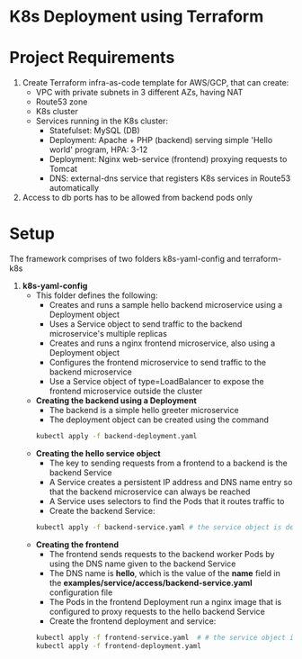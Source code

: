 # K8s Deployment using Terraform
# Project Requirements
1. Create Terraform infra-as-code template for AWS/GCP, that can create:
    * VPC with private subnets in 3 different AZs, having NAT
    * Route53 zone
    * K8s cluster
    * Services running in the K8s cluster:
        * Statefulset: MySQL (DB)
        * Deployment: Apache + PHP (backend) serving simple 'Hello world' program, HPA: 3-12
        * Deployment: Nginx web-service (frontend) proxying requests to Tomcat
        * DNS: external-dns service that registers K8s services in Route53 automatically
2. Access to db ports has to be allowed from backend pods only
# Setup
The framework comprises of two folders k8s-yaml-config and terraform-k8s
1. **k8s-yaml-config**
    * This folder defines the following:
        * Creates and runs a sample hello backend microservice using a Deployment object
        * Uses a Service object to send traffic to the backend microservice's multiple replicas
        * Creates and runs a nginx frontend microservice, also using a Deployment object
        * Configures the frontend microservice to send traffic to the backend microservice
        * Use a Service object of type=LoadBalancer to expose the frontend microservice outside the cluster
    * **Creating the backend using a Deployment**
        * The backend is a simple hello greeter microservice
        * The deployment object can be created using the command
        ```bash
        kubectl apply -f backend-deployment.yaml
        ```
    * **Creating the hello service object**
        * The key to sending requests from a frontend to a backend is the backend Service
        * A Service creates a persistent IP address and DNS name entry so that the backend microservice can always be reached
        * A Service uses selectors to find the Pods that it routes traffic to
        * Create the backend Service:
        ```bash
        kubectl apply -f backend-service.yaml # the service object is defined in the deployment file, so this command needn't be run separately
        ```
    * **Creating the frontend**
        * The frontend sends requests to the backend worker Pods by using the DNS name given to the backend Service
        * The DNS name is **hello**, which is the value of the **name** field in the **examples/service/access/backend-service.yaml** configuration file
        * The Pods in the frontend Deployment run a nginx image that is configured to proxy requests to the hello backend Service
        * Create the frontend deployment and service:
        ```bash
        kubectl apply -f frontend-service.yaml  # # the service object is defined in the deployment file, so this command needn't be run separately
        kubectl apply -f frontend-deployment.yaml
        ```
        

